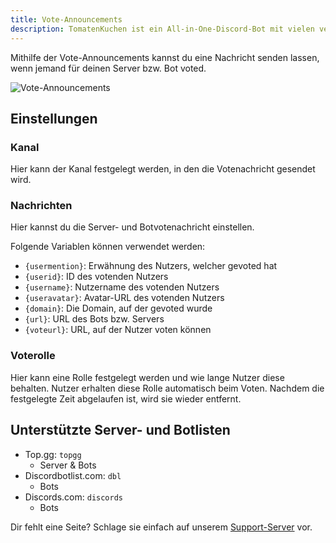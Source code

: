 ```yaml
---
title: Vote-Announcements
description: TomatenKuchen ist ein All-in-One-Discord-Bot mit vielen verschiedenen Funktionen. Erklärt das Setup der Vote-Announcements.
---
```


Mithilfe der Vote-Announcements kannst du eine Nachricht senden lassen, wenn jemand für deinen Server bzw. Bot voted.

![Vote-Announcements](/img/voteannouncements.png)

## Einstellungen

### Kanal
Hier kann der Kanal festgelegt werden, in den die Votenachricht gesendet wird.

### Nachrichten
Hier kannst du die Server- und Botvotenachricht einstellen.

Folgende Variablen können verwendet werden:
- `{usermention}`: Erwähnung des Nutzers, welcher gevoted hat
- `{userid}`: ID des votenden Nutzers
- `{username}`: Nutzername des votenden Nutzers
- `{useravatar}`: Avatar-URL des votenden Nutzers
- `{domain}`: Die Domain, auf der gevoted wurde
- `{url}`: URL des Bots bzw. Servers
- `{voteurl}`: URL, auf der Nutzer voten können

### Voterolle
Hier kann eine Rolle festgelegt werden und wie lange Nutzer diese behalten.
Nutzer erhalten diese Rolle automatisch beim Voten. Nachdem die festgelegte Zeit abgelaufen ist, wird sie wieder entfernt.

## Unterstützte Server- und Botlisten

- Top.gg: `topgg`
  - Server & Bots
- Discordbotlist.com: `dbl`
  - Bots
- Discords.com: `discords`
  - Bots

Dir fehlt eine Seite? Schlage sie einfach auf unserem [Support-Server](https://tomatenkuchen.com/discord) vor.
